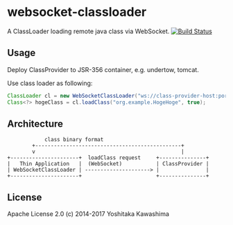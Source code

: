 websocket-classloader
=====================

A ClassLoader loading remote java class via WebSocket.
[![Build Status](https://travis-ci.org/kawasima/websocket-classloader.png?branch=master)](https://travis-ci.org/kawasima/websocket-classloader)

## Usage

Deploy ClassProvider to JSR-356 container, e.g. undertow, tomcat.

Use class loader as following:

```java
ClassLoader cl = new WebSocketClassLoader("ws://class-provider-host:port");
Class<?> hogeClass = cl.loadClass("org.example.HogeHoge", true);
```

## Architecture

                class binary format
            +-----------------------------------------------+
            v                                               |
    +----------------------+  loadClass request     +---------------+
    |   Thin Application   |  (WebSocket)           | ClassProvider |
    | WebSocketClassLoader | ---------------------> |               |
    +----------------------+                        +---------------+



## License

Apache License 2.0
(c) 2014-2017 Yoshitaka Kawashima

